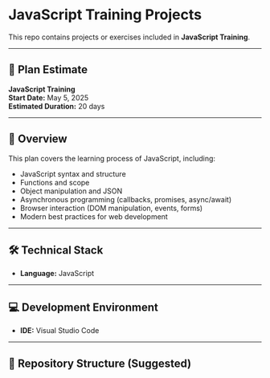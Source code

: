 # JavaScript Training Projects

This repo contains projects or exercises included in **JavaScript Training**.

---

## 📅 Plan Estimate

**JavaScript Training**  
**Start Date:** May 5, 2025  
**Estimated Duration:** 20 days

---

## 🧭 Overview

This plan covers the learning process of JavaScript, including:

- JavaScript syntax and structure
- Functions and scope
- Object manipulation and JSON
- Asynchronous programming (callbacks, promises, async/await)
- Browser interaction (DOM manipulation, events, forms)
- Modern best practices for web development

---

## 🛠️ Technical Stack

- **Language:** JavaScript

---

## 💻 Development Environment

- **IDE:** Visual Studio Code

---

## 📂 Repository Structure (Suggested)
